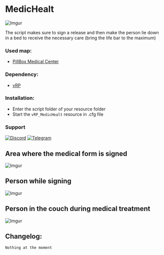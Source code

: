 # MedicHealt
![Imgur](https://i.imgur.com/88EOmWQ.png)

The script makes sure to sign a release and then make the person lie down in a bed to receive the necessary care (bring the life bar to the maximum)

### Used map:
- [PillBox Medical Center](https://forum.cfx.re/t/release-pillbox-hospital-by-jobscraft/209288)

### Dependency:
- [vRP](https://github.com/DunkoUK/dunko_vrp)

### Installation:
- Enter the script folder of your resource folder
- Start the `vRP_MedicHealt` resource in .cfg file

### Support
[![Discord](https://i.imgur.com/9GFVWqX.png)](https://discord.gg/Ev9WBKy) [![Telegram](https://i.imgur.com/RcZ4ALP.png)](https://t.me/Dracke)

## Area where the medical form is signed
![Imgur](https://i.imgur.com/NlCoMxo.png)
## Person while signing
![Imgur](https://i.imgur.com/MQjbGDX.jpg)
## Person in the couch during medical treatment
![Imgur](https://i.imgur.com/kFFofqU.png)

## Changelog:
`Nothing at the moment`
